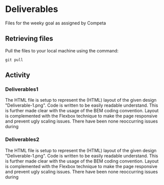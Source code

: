 # Deliverables

Files for the weeky goal as assigned by Competa

## Retrieving files

Pull the files to your local machine using the command:

```
git pull

```

## Activity

### Deliverables1

The HTML file is setup to represent the (HTML) layout of the given design "Deliverable-1.png".
Code is written to be easily readable understand. This is further made clear with the usage of the BEM coding convention.
Layout is complemented with the Flexbox technique to make the page responsive and prevent ugly scaling issues.
There have been none reoccurring issues during 

### Deliverables2

The HTML file is setup to represent the (HTML) layout of the given design "Deliverable-1.png".
Code is written to be easily readable understand. This is further made clear with the usage of the BEM coding convention.
Layout is complemented with the Flexbox technique to make the page responsive and prevent ugly scaling issues.
There have been none reoccurring issues during 